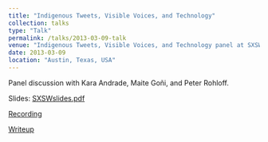```yaml
---
title: "Indigenous Tweets, Visible Voices, and Technology"
collection: talks
type: "Talk"
permalink: /talks/2013-03-09-talk
venue: "Indigenous Tweets, Visible Voices, and Technology panel at SXSW 2013"
date: 2013-03-09
location: "Austin, Texas, USA"
---
```


Panel discussion with Kara Andrade, Maite Goñi, and Peter Rohloff.

Slides: [SXSWslides.pdf](/files/SXSWslides.pdf)

[Recording](https://soundcloud.com/officialsxsw/indigenous-tweets-visible)

[Writeup](/files/SXSW.pdf)
